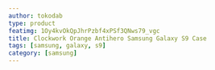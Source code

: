 ```yaml
---
author: tokodab
type: product
featimg: 1Oy4kvOkQpJhrPzbf4xPSf3QNws79_vgc
title: Clockwork Orange Antihero Samsung Galaxy S9 Case
tags: [samsung, galaxy, s9]
category: [samsung]
---
```

